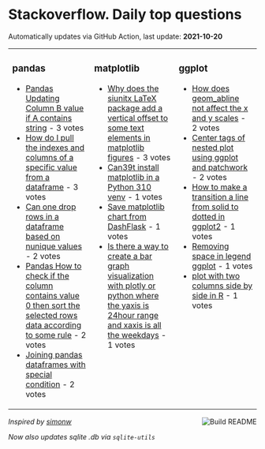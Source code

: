 # Stackoverflow. Daily top questions 

Automatically updates via GitHub Action, last update: **<!-- date starts -->2021-10-20<!-- date ends -->**


<table><tr><td valign="top" width="33%">

### pandas
<!-- pandas starts -->
* [Pandas Updating Column B value if A contains string](https://stackoverflow.com/questions/69639237/pandas-updating-column-b-value-if-a-contains-string) - 3 votes
* [How do I pull the indexes and columns of a specific value from a dataframe](https://stackoverflow.com/questions/69640474/how-do-i-pull-the-indexes-and-columns-of-a-specific-value-from-a-dataframe) - 3 votes
* [Can one drop rows in a dataframe based on nunique values](https://stackoverflow.com/questions/69640775/can-one-drop-rows-in-a-dataframe-based-on-nunique-values) - 2 votes
* [Pandas How to check if the column contains value 0 then sort the selected rows data according to some rule](https://stackoverflow.com/questions/69652119/pandas-how-to-check-if-the-column-contains-value-0-then-sort-the-selected-rows) - 2 votes
* [Joining pandas dataframes with special condition](https://stackoverflow.com/questions/69646255/joining-pandas-dataframes-with-special-condition) - 2 votes
<!-- pandas ends -->
</td><td valign="top" width="34%">


### matplotlib
<!-- matplotlib starts -->
* [Why does the siunitx LaTeX package add a vertical offset to some text elements in matplotlib figures](https://stackoverflow.com/questions/69645097/why-does-the-siunitx-latex-package-add-a-vertical-offset-to-some-text-elements-i) - 3 votes
* [Can39t install matplotlib in a Python 310 venv](https://stackoverflow.com/questions/69652580/cant-install-matplotlib-in-a-python-3-10-venv) - 1 votes
* [Save matplotlib chart from DashFlask](https://stackoverflow.com/questions/69650149/save-matplotlib-chart-from-dash-flask) - 1 votes
* [Is there a way to create a bar graph visualization with plotly or python where the yaxis is 24hour range and xaxis is all the weekdays](https://stackoverflow.com/questions/69638977/is-there-a-way-to-create-a-bar-graph-visualization-with-plotly-or-python-where-t) - 1 votes
<!-- matplotlib ends -->
</td><td valign="top" width="34%">


### ggplot
<!-- ggplot2 starts -->
* [How does geom_abline not affect the x and y scales](https://stackoverflow.com/questions/69648174/how-does-geom-abline-not-affect-the-x-and-y-scales) - 2 votes
* [Center tags of nested plot using ggplot and patchwork](https://stackoverflow.com/questions/69644490/center-tags-of-nested-plot-using-ggplot-and-patchwork) - 2 votes
* [How to make a transition a line from solid to dotted in ggplot2](https://stackoverflow.com/questions/69652680/how-to-make-a-transition-a-line-from-solid-to-dotted-in-ggplot2) - 1 votes
* [Removing space in legend ggplot](https://stackoverflow.com/questions/69648152/removing-space-in-legend-ggplot) - 1 votes
* [plot with two columns side by side in R](https://stackoverflow.com/questions/69644777/plot-with-two-columns-side-by-side-in-r) - 1 votes
<!-- ggplot2 ends -->
</td></tr></table>

<a href="https://github.com/hp0404/hp0404/actions"><img src="https://github.com/hp0404/hp0404/workflows/Build%20README/badge.svg" align="right" alt="Build README"></a> <p>*Inspired by  [simonw](https://github.com/simonw/simonw)*</p> <p> *Now also updates sqlite .db via `sqlite-utils`* </p>
